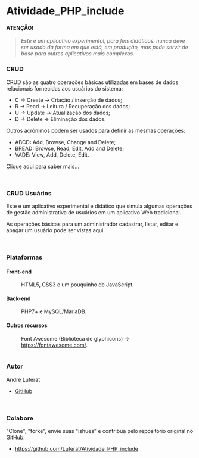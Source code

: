 # Atividade_PHP_include
 
<div class="atention">
<h4>ATENÇÃO!</h4>
<blockquote><em>Este é um aplicativo experimental, para fins didáticos. nunca deve ser usado da forma em que está, em produção, mas pode servir de base para outros aplicativos mais complexos.</em></blockquote>
</div>

<h3>CRUD</h3>
<p>CRUD são as quatro operações básicas utilizadas em bases de dados relacionais fornecidas aos usuários do sistema:
<ul>
    <li>C → Create → Criação / inserção de dados;</li>
    <li>R → Read → Leitura / Recuperação dos dados;</li>
    <li>U → Update → Atualização dos dados;</li>
    <li>D → Delete → Eliminação dos dados.</li>
</ul>
<p>Outros acrônimos podem ser usados para definir as mesmas operações:</p>
<ul>
    <li>ABCD: Add, Browse, Change and Delete;</li>
    <li>BREAD: Browse, Read, Edit, Add and Delete;</li>
    <li>VADE: View, Add, Delete, Edit.</li>
</ul>
<p><a href="https://pt.wikipedia.org/wiki/CRUD" target="_blank">Clique aqui</a> para saber mais...</p>

<br>
<h3>CRUD Usuários</h3>
<p>Este é um aplicativo experimental e didático que simula algumas operações de gestão administrativa de usuários em um aplicativo Web tradicional.</p>
<p>As operações básicas para um administrador cadastrar, listar, editar e apagar um usuário pode ser vistas aqui.</p>

<br>
<h3>Plataformas</h3>
<h4>Front-end</h4>
<dd>HTML5, CSS3 e um pouquinho de JavaScript.</dd>
<h4>Back-end</h4>
<dd>PHP7+ e MySQL/MariaDB.</dd>
<h4>Outros recursos</h4>
<dd>Font Awesome (Biblioteca de glyphicons) → <a href="https://fontawesome.com/" target="_blank">https://fontawesome.com/</a>.</dd>

<br>
<h3>Autor</h3>
<p>André Luferat</p>
<ul>
    <li><a href="https://github.com/Luferat" target="_blank">GitHub</a></li>
</ul>

<br>
<h3>Colabore</h3>
<p>"Clone", "forke", envie suas "ishues" e contribua pelo repositório original no GitHub:</p>
<ul>
    <li><a href="https://github.com/Luferat/Atividade_PHP_include">https://github.com/Luferat/Atividade_PHP_include</a></li>
</ul>
